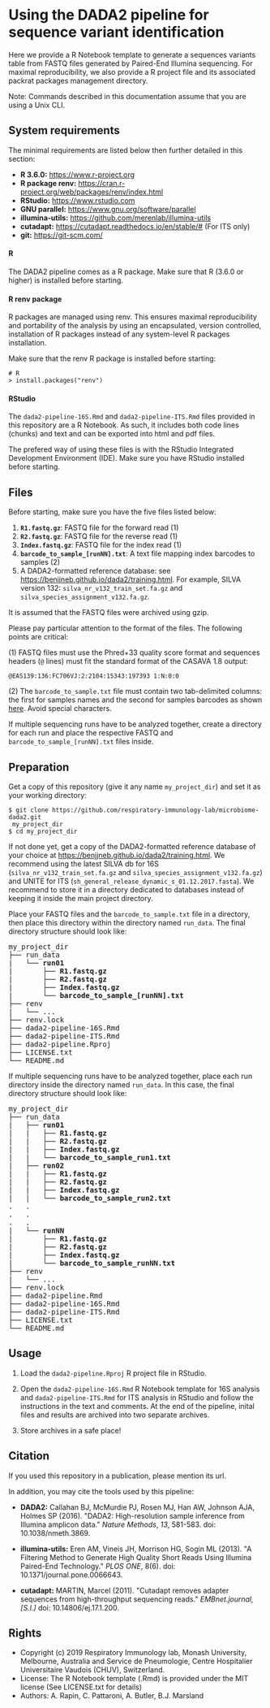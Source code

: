 Using the DADA2 pipeline for sequence variant identification
============================================================

Here we provide a R Notebook template to generate a sequences variants table from FASTQ files generated by Paired-End Illumina sequencing. For maximal reproducibility, we also provide a R project file and its associated packrat packages management directory.

Note: Commands described in this documentation assume that you are using a Unix CLI.

## System requirements

The minimal requirements are listed below then further detailed in this section:

* **R 3.6.0:** https://www.r-project.org
* **R package renv:** https://cran.r-project.org/web/packages/renv/index.html
* **RStudio:** https://www.rstudio.com
* **GNU parallel:** https://www.gnu.org/software/parallel
* **illumina-utils:** https://github.com/merenlab/illumina-utils
* **cutadapt:** https://cutadapt.readthedocs.io/en/stable/# (For ITS only)
* **git:** https://git-scm.com/

#### R

The DADA2 pipeline comes as a R package. Make sure that R (3.6.0 or higher) is installed before starting.

#### R renv package

R packages are managed using renv. This ensures maximal reproducibility and portability of the analysis by using an encapsulated, version controlled, installation of R packages instead of any system-level R packages installation.

Make sure that the renv R package is installed before starting:

```
# R
> install.packages("renv")
```

#### RStudio

The `dada2-pipeline-16S.Rmd` and `dada2-pipeline-ITS.Rmd` files provided in this repository are a R Notebook. As such, it includes both code lines (chunks) and text and can be exported into html and pdf files.

The prefered way of using these files is with the RStudio Integrated Development Environment (IDE). Make sure you have RStudio installed before starting.



## Files

Before starting, make sure you have the five files listed below:

1. **`R1.fastq.gz`**: FASTQ file for the forward read (1)
2. **`R2.fastq.gz`**: FASTQ file for the reverse read (1)
3. **`Index.fastq.gz`**: FASTQ file for the index read (1)
4. **`barcode_to_sample_[runNN].txt`**: A text file mapping index barcodes to samples (2)
5. A DADA2-formatted reference database: see https://benjjneb.github.io/dada2/training.html. For example, SILVA version 132: `silva_nr_v132_train_set.fa.gz` and `silva_species_assignment_v132.fa.gz`. 

It is assumed that the FASTQ files were archived using gzip.

Please pay particular attention to the format of the files. The following points are critical:

(1) FASTQ files must use the Phred+33 quality score format and sequences headers (`@` lines) must fit the standard format of the CASAVA 1.8 output:

```
@EAS139:136:FC706VJ:2:2104:15343:197393 1:N:0:0
```

(2) The `barcode_to_sample.txt` file must contain two tab-delimited columns: the first for samples names and the second for samples barcodes as shown <a href="https://github.com/merenlab/illumina-utils/blob/master/examples/demultiplexing/barcode_to_sample.txt" target="_blank">here</a>. Avoid special characters.

If multiple sequencing runs have to be analyzed together, create a directory for each run and place the respective FASTQ and `barcode_to_sample_[runNN].txt` files inside. 

## Preparation

Get a copy of this repository (give it any name `my_project_dir`) and set it as your working directory:
```
$ git clone https://github.com/respiratory-immunology-lab/microbiome-dada2.git
 my_project_dir
$ cd my_project_dir
```
If not done yet, get a copy of the DADA2-formatted reference database of your choice at https://benjjneb.github.io/dada2/training.html. We recommend using the latest SILVA db for 16S (`silva_nr_v132_train_set.fa.gz` and `silva_species_assignment_v132.fa.gz`) and UNITE for ITS (`sh_general_release_dynamic_s_01.12.2017.fasta`). We recommend to store it in a directory dedicated to databases instead of keeping it inside the main project directory.

Place your FASTQ files and the `barcode_to_sample.txt` file in a directory, then place this directory within the directory named `run_data`.
The final directory structure should look like:
<pre>
my_project_dir
├── run_data
|   └── <b>run01</b>
|       ├── <b>R1.fastq.gz</b>
|       ├── <b>R2.fastq.gz</b>
|       ├── <b>Index.fastq.gz</b>
|       └── <b>barcode_to_sample_[runNN].txt</b>
├── renv
|   └── ...
├── renv.lock
├── dada2-pipeline-16S.Rmd
├── dada2-pipeline-ITS.Rmd
├── dada2-pipeline.Rproj
├── LICENSE.txt
└── README.md
</pre>

If multiple sequencing runs have to be analyzed together, place each run directory inside the directory named `run_data`.
In this case, the final directory structure should look like:
<pre>
my_project_dir
├── run_data
|   ├── <b>run01</b>
|   |   ├── <b>R1.fastq.gz</b>
|   |   ├── <b>R2.fastq.gz</b>
|   |   ├── <b>Index.fastq.gz</b>
|   |   └── <b>barcode_to_sample_run1.txt</b>
|   ├── <b>run02</b>
|   |   ├── <b>R1.fastq.gz</b>
|   |   ├── <b>R2.fastq.gz</b>
|   |   ├── <b>Index.fastq.gz</b>
|   |   └── <b>barcode_to_sample_run2.txt</b>
.   .
.   .
.   .
|   └── <b>runNN</b>
|       ├── <b>R1.fastq.gz</b>
|       ├── <b>R2.fastq.gz</b>
|       ├── <b>Index.fastq.gz</b>
|       └── <b>barcode_to_sample_runNN.txt</b>
├── renv
|   └── ...
├── renv.lock
├── dada2-pipeline.Rmd
├── dada2-pipeline-16S.Rmd
├── dada2-pipeline-ITS.Rmd
├── LICENSE.txt
└── README.md
</pre>

## Usage

1. Load the `dada2-pipeline.Rproj` R project file in RStudio.

2. Open the `dada2-pipeline-16S.Rmd` R Notebook template for 16S analysis and `dada2-pipeline-ITS.Rmd` for ITS analysis in RStudio and follow the instructions in the text and comments. At the end of the pipeline, inital files and results are archived into two separate archives. 

3. Store archives in a safe place!

## Citation

If you used this repository in a publication, please mention its url.

In addition, you may cite the tools used by this pipeline:

* **DADA2:** Callahan BJ, McMurdie PJ, Rosen MJ, Han AW, Johnson AJA, Holmes SP
(2016). "DADA2: High-resolution sample inference from Illumina amplicon
data." _Nature Methods_, *13*, 581-583. doi: 10.1038/nmeth.3869.

* **illumina-utils:** Eren AM, Vineis JH, Morrison HG, Sogin ML (2013). "A Filtering Method to Generate High Quality Short Reads Using Illumina Paired-End Technology." _PLOS ONE_, 8(6). doi: 10.1371/journal.pone.0066643.


* **cutadapt:** MARTIN, Marcel (2011). "Cutadapt removes adapter sequences from high-throughput sequencing reads." _EMBnet.journal, [S.l.]_ doi: 10.14806/ej.17.1.200.

## Rights

* Copyright (c) 2019 Respiratory Immunology lab, Monash University, Melbourne, Australia and Service de Pneumologie, Centre Hospitalier Universitaire Vaudois (CHUV), Switzerland.
* License: The R Notebook template (.Rmd) is provided under the MIT license (See LICENSE.txt for details)
* Authors: A. Rapin, C. Pattaroni, A. Butler, B.J. Marsland
